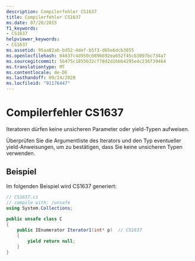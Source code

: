 ```yaml
---
description: Compilerfehler CS1637
title: Compilerfehler CS1637
ms.date: 07/20/2015
f1_keywords:
- CS1637
helpviewer_keywords:
- CS1637
ms.assetid: 95aa82ab-bd52-4def-b5f3-d65e6dcb3855
ms.openlocfilehash: 04837c4d950c0896692ea652f45cb3097bc734a7
ms.sourcegitcommit: 5b475c1855b32cf78d2d1bbb4295e4c236f39464
ms.translationtype: MT
ms.contentlocale: de-DE
ms.lasthandoff: 09/24/2020
ms.locfileid: "91176447"
---
```

# <a name="compiler-error-cs1637"></a>Compilerfehler CS1637

Iteratoren dürfen keine unsicheren Parameter oder yield-Typen aufweisen.  
  
 Überprüfen Sie die Argumentliste des Iterators und den Typ eventueller yield-Anweisungen, um zu bestätigen, dass Sie keine unsicheren Typen verwenden.  
  
## <a name="example"></a>Beispiel  

 Im folgenden Beispiel wird CS1637 generiert:  
  
```csharp  
// CS1637.cs  
// compile with: /unsafe  
using System.Collections;  
  
public unsafe class C  
{  
    public IEnumerator Iterator1(int* p)  // CS1637  
    {  
        yield return null;  
    }  
}  
```

